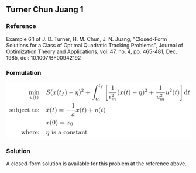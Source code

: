 ## Turner Chun Juang 1

### Reference
Example 6.1 of J. D. Turner, H. M. Chun, J. N. Juang, "Closed-Form Solutions for a Class of Optimal Quadratic Tracking Problems", Journal of Optimization Theory and Applications, vol. 47, no. 4, pp. 465-481, Dec. 1985, doi: 10.1007/BF00942192

### Formulation
![formulation](assets/formulation.svg)

### Solution
A closed-form solution is available for this problem at the reference above.